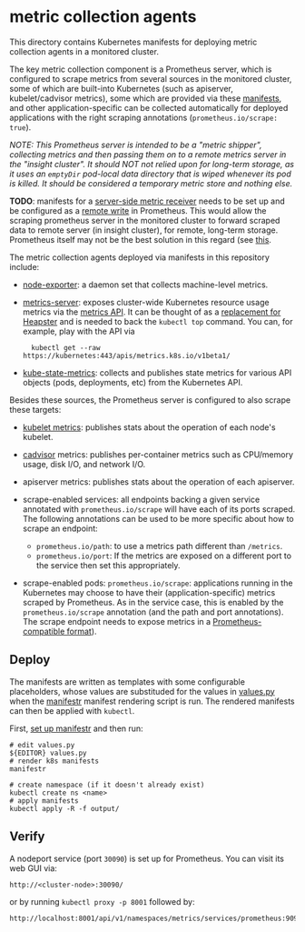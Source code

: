 # metric collection agents
This directory contains Kubernetes manifests for deploying metric collection
agents in a monitored cluster.

The key metric collection component is a Prometheus server, which is configured
to scrape metrics from several sources in the monitored cluster, some of which
are built-into Kubernetes (such as apiserver, kubelet/cadvisor metrics), some
which are provided via these [manifests](templates), and other
application-specific can be collected automatically for deployed applications
with the right scraping annotations (`prometheus.io/scrape: true`).

*NOTE: This Prometheus server is intended to be a "metric shipper", collecting
metrics and then passing them on to a remote metrics server in the "insight
cluster". It should NOT not relied upon for long-term storage, as it uses an
`emptyDir` pod-local data directory that is wiped whenever its pod is killed.
It should be considered a temporary metric store and nothing else.*

**TODO**: manifests for a [server-side metric receiver](../../servers/metrics) needs
to be set up and be configured as a [remote
write](https://prometheus.io/docs/prometheus/latest/configuration/configuration/#%3Cremote_write%3E)
in Prometheus. This would allow the scraping prometheus server in the monitored
cluster to forward scraped data to remote server (in insight cluster), for
remote, long-term storage. Prometheus itself may not be the best solution in
this regard (see
[this](https://prometheus.io/docs/prometheus/latest/storage/#remote-storage-integrations).


The metric collection agents deployed via manifests in this repository include:

- [node-exporter](https://github.com/prometheus/node_exporter): a daemon set
  that collects machine-level metrics.
- [metrics-server](https://github.com/kubernetes-incubator/metrics-server):
  exposes cluster-wide Kubernetes resource usage metrics via the
  [metrics API](https://kubernetes.io/docs/tasks/debug-application-cluster/core-metrics-pipeline/). It
  can be thought of as a [replacement for
  Heapster](https://coreos.com/blog/autoscaling-with-prometheus-and-kubernetes-metrics-apis)
  and is needed to back the `kubectl top` command. You can, for example, play
  with the API via 

        kubectl get --raw https://kubernetes:443/apis/metrics.k8s.io/v1beta1/
- [kube-state-metrics](https://github.com/kubernetes/kube-state-metrics):
  collects and publishes state metrics for various API objects (pods,
  deployments, etc) from the Kubernetes API.


Besides these sources, the Prometheus server is configured to also scrape these
targets:

- [kubelet metrics](https://godoc.org/k8s.io/kubernetes/pkg/kubelet/metrics):
  publishes stats about the operation of each node's kubelet.
- [cadvisor](https://github.com/google/cadvisor) metrics: publishes per-container
  metrics such as CPU/memory usage, disk I/O, and network I/O.
- apiserver metrics: publishes stats about the operation of each apiserver.
- scrape-enabled services: all endpoints backing a given service annotated with
  `prometheus.io/scrape` will have each of its ports scraped. The following
  annotations can be used to be more specific about how to scrape an endpoint:

    - `prometheus.io/path`: to use a metrics path different than `/metrics`.
    - `prometheus.io/port`: If the metrics are exposed on a different port to the
       service then set this appropriately.

- scrape-enabled pods: `prometheus.io/scrape`: applications running in the
  Kubernetes may choose to have their (application-specific) metrics scraped by
  Prometheus. As in the service case, this is enabled by the
  `prometheus.io/scrape` annotation (and the path and port annotations). The
  scrape endpoint needs to expose metrics in a [Prometheus-compatible
  format](https://prometheus.io/docs/instrumenting/writing_exporters/)).






## Deploy
The manifests are written as templates with some configurable placeholders,
whose values are substituded for the values in [values.py](values.py) when
the [manifestr](../../../manifestr) manifest rendering script is run. The
rendered manifests can then be applied with `kubectl`.

First, [set up manifestr](../../../manifestr/README.md) and then run:

    # edit values.py
    ${EDITOR} values.py
    # render k8s manifests
    manifestr

	# create namespace (if it doesn't already exist)
	kubectl create ns <name>
    # apply manifests
    kubectl apply -R -f output/


## Verify
A nodeport service (port `30090`) is set up for Prometheus. You can visit its
web GUI via:

    http://<cluster-node>:30090/
	
or by running `kubectl proxy -p 8001` followed by:

    http://localhost:8001/api/v1/namespaces/metrics/services/prometheus:9090/proxy/targets
